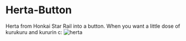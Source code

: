 # Herta-Button
Herta from Honkai Star Rail into a button. When you want a little dose of kurukuru and kururin c:
![herta](https://github.com/NicoDayo/Herta-Button/assets/106494279/2dcd4f29-e40f-46e7-8515-c0f0df058b66)
